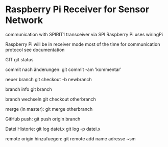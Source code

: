 # Raspberry Pi Receiver for Sensor Network

communication with SPIRIT1 transceiver via SPI
Raspberry Pi uses wiringPi

Raspberry Pi will be in receiver mode most of the time
for communication protocol see documentation

GIT
git status

commit nach änderungen:
git commit -am 'kommentar' 

neuer branch
git checkout -b newbranch

branch info
git branch

branch wechseln
git checkout otherbranch

merge (in master):
git merge otherbranch

GitHub push:
git push origin branch

Datei Historie:
git log datei.x
git log -p datei.x

remote origin hinzufuegen:
git remote add name adresse
~sm
